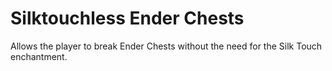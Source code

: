 # Silktouchless Ender Chests
Allows the player to break Ender Chests without the need for the Silk Touch enchantment.